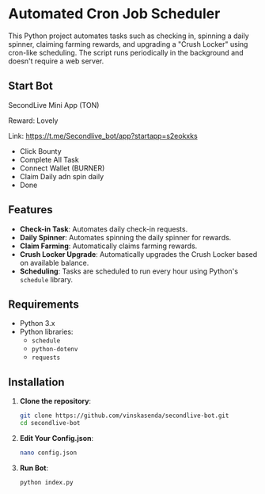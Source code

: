 # Automated Cron Job Scheduler

This Python project automates tasks such as checking in, spinning a daily spinner, claiming farming rewards, and upgrading a "Crush Locker" using cron-like scheduling. The script runs periodically in the background and doesn't require a web server.

## Start Bot

SecondLive Mini App (TON)

Reward: Lovely

Link:
https://t.me/Secondlive_bot/app?startapp=s2eokxks
- Click Bounty
- Complete All Task
- Connect Wallet (BURNER)
- Claim Daily adn spin daily
- Done

## Features
- **Check-in Task**: Automates daily check-in requests.
- **Daily Spinner**: Automates spinning the daily spinner for rewards.
- **Claim Farming**: Automatically claims farming rewards.
- **Crush Locker Upgrade**: Automatically upgrades the Crush Locker based on available balance.
- **Scheduling**: Tasks are scheduled to run every hour using Python's `schedule` library.

## Requirements

- Python 3.x
- Python libraries:
  - `schedule`
  - `python-dotenv`
  - `requests`

## Installation

1. **Clone the repository**:
   ```bash
   git clone https://github.com/vinskasenda/secondlive-bot.git
   cd secondlive-bot
2. **Edit Your Config.json**:
   ```bash
   nano config.json
3. **Run Bot**:
   ```bash
   python index.py
   ```
